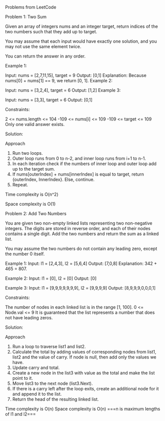 Problems from LeetCode

Problem 1: Two Sum

Given an array of integers nums and an integer target, return indices of the two numbers such that they add up to target.

You may assume that each input would have exactly one solution, and you may not use the same element twice.

You can return the answer in any order.

Example 1:

Input: nums = [2,7,11,15], target = 9
Output: [0,1]
Explanation: Because nums[0] + nums[1] == 9, we return [0, 1].
Example 2:

Input: nums = [3,2,4], target = 6
Output: [1,2]
Example 3:

Input: nums = [3,3], target = 6
Output: [0,1]


Constraints:

2 <= nums.length <= 104
-109 <= nums[i] <= 109
-109 <= target <= 109
Only one valid answer exists.


Solution: 

Approach
1. Run two loops.
2. Outer loop runs from 0 to n-2, and inner loop runs from i+1 to n-1.
3. In each iteration check if the numbers of inner loop and outer loop add up to the target sum.
4. If nums[outerIndex] + nums[innerIndex] is equal to target, return {outerIndex, InnerIndex}. Else, continue.
5. Repeat.

Time complexity is O(n^2)

Space complexity is O(1)




Problem 2: Add Two Numbers

You are given two non-empty linked lists representing two non-negative integers. The digits are stored in reverse order, and each of their nodes contains a single digit. Add the two numbers and return the sum as a linked list.

You may assume the two numbers do not contain any leading zero, except the number 0 itself.

Example 1:
Input: l1 = [2,4,3], l2 = [5,6,4]
Output: [7,0,8]
Explanation: 342 + 465 = 807.

Example 2:
Input: l1 = [0], l2 = [0]
Output: [0]

Example 3:
Input: l1 = [9,9,9,9,9,9,9], l2 = [9,9,9,9]
Output: [8,9,9,9,0,0,0,1]


Constraints:

The number of nodes in each linked list is in the range [1, 100].
0 <= Node.val <= 9
It is guaranteed that the list represents a number that does not have leading zeros.

Solution: 

Approach
1. Run a loop to traverse list1 and list2. 
2. Calculate the total by adding values of corresponding nodes from list1, list2 and the value of carry. If node is null, then add only the values we have. 
3. Update carry and total. 
4. Create a new node in the list3 with value as the total and make the list point to it. 
5. Move list3 to the next node (list3.Next).
6. If there is a carry left after the loop exits, create an additional node for it and append it to the list. 
7. Return the head of the resulting linked list. 

Time complexity is O(n)
Space complexity is O(n)
===n is maximum lengths of l1 and l2===
